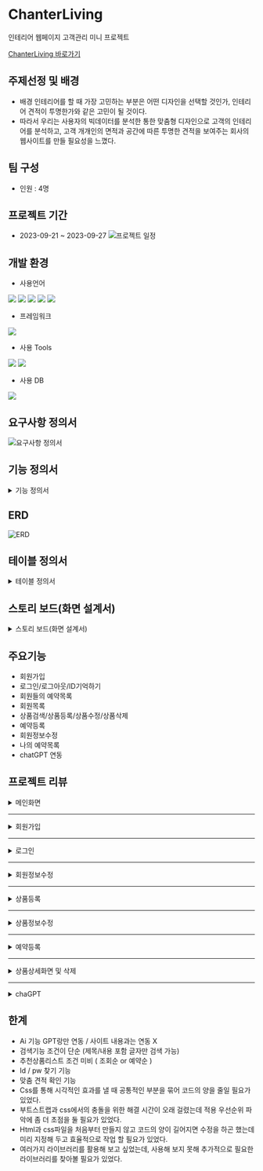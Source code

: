 # ChanterLiving
인테리어 웹페이지 고객관리 미니 프로젝트

[ChanterLiving 바로가기](http://joeun27082.cafe24.com/)

## 주제선정 및 배경
* 배경 인테리어를 할 때 가장 고민하는 부분은 어떤 디자인을 선택할 것인가, 인테리어 견적이 투명한가와 같은 고민이 될 것이다.
* 따라서 우리는 사용자의 빅데이터를 분석한 통한 맞춤형 디자인으로 고객의 인테리어를 분석하고, 고객 개개인의 면적과 공간에 따른 투명한 견적을 보여주는 회사의 웹사이트를 만들 필요성을 느꼈다.

## 팀 구성
* 인원 : 4명

## 프로젝트 기간
* 2023-09-21 ~ 2023-09-27
![프로젝트 일정](https://github.com/ybm1968/ChanterLiving/assets/132187402/1083f6e8-99bd-4292-982b-b203e6c8709a)

## 개발 환경
* 사용언어
  
<img src="https://img.shields.io/badge/HTML5-E34F26?style=flat&logo=HTML5&logoColor=white"/> <img src="https://img.shields.io/badge/JavaScript-F7DF1E?style=flat&logo=JavaScript&logoColor=white"/> <img src="https://img.shields.io/badge/CSS3-1572B6?style=flat&logo=CSS3&logoColor=white"/> <img src="https://img.shields.io/badge/Java-007396?style=flat&logo=Java&logoColor=white"/> <img src="https://img.shields.io/badge/MySQL-4479A1?style=flat&logo=MySQL&logoColor=white"/>

* 프레임워크
<img src="https://img.shields.io/badge/Bootstrap-7952B3?style=flat&logo=Bootstrap&logoColor=white"/>

* 사용 Tools
  
<img src="https://img.shields.io/badge/Eclipse-2C2255?style=flat&logo=Eclipse&logoColor=white"/> <img src="https://img.shields.io/badge/MySQL-4479A1?style=flat&logo=MySQL&logoColor=white"/>

* 사용 DB
<img src="https://img.shields.io/badge/MySQL-4479A1?style=flat&logo=MySQL&logoColor=white"/>

## 요구사항 정의서
![요구사항 정의서](https://github.com/ybm1968/ChanterLiving/assets/132187402/461f45e9-6ddc-43dd-b061-ea82d5b3b0da)

## 기능 정의서
<details>
<summary>기능 정의서</summary>
 
![기능정의서1](https://github.com/ybm1968/ChanterLiving/assets/132187402/1549570d-8079-4e98-b72a-1e99c6519737)
![기능정의서2](https://github.com/ybm1968/ChanterLiving/assets/132187402/16b81096-a225-4f60-8db3-dddc96f3f6dd)
![기능정의서3](https://github.com/ybm1968/ChanterLiving/assets/132187402/9a33d5a4-d7ad-46d1-86da-6f1a5a866870)
![기능정의서4](https://github.com/ybm1968/ChanterLiving/assets/132187402/57c2243a-4fd0-48eb-9ed2-1d1668976083)
</details>

## ERD
![ERD](https://github.com/ybm1968/ChanterLiving/assets/132187402/2e1bddde-5c9f-4d61-8a93-f94f179e4d66)

## 테이블 정의서
<details>
<summary>테이블 정의서</summary>
  
 ![테이블 정의서1](https://github.com/ybm1968/ChanterLiving/assets/132187402/d64efbfa-e2e5-4c54-b06a-39d3c09a4897)
![테이블 정의서2](https://github.com/ybm1968/ChanterLiving/assets/132187402/ac51efcc-df00-427c-8147-2156757c802f)
![테이블 정의서3](https://github.com/ybm1968/ChanterLiving/assets/132187402/0c5fbfb6-88c7-4beb-a9d9-1d4fb9cf8af5)

</details>

## 스토리 보드(화면 설계서)
<details>
<summary>스토리 보드(화면 설계서)</summary>

![KakaoTalk_20230927_101315526](https://github.com/ybm1968/ChanterLiving/assets/132187402/def08d0e-efb1-44cc-9982-d8bdef293ac8)
![KakaoTalk_20230927_101315526_01](https://github.com/ybm1968/ChanterLiving/assets/132187402/7b7e3556-c150-4e14-89df-40cd47bca4d5)
![KakaoTalk_20230927_101315526_02](https://github.com/ybm1968/ChanterLiving/assets/132187402/27ed91d1-a9ce-4a29-8805-43df4c5af4a9)
![KakaoTalk_20230927_101315526_03](https://github.com/ybm1968/ChanterLiving/assets/132187402/c49f412d-95b4-48ef-ba53-59f96e6b89f7)
![KakaoTalk_20230927_101315526_04](https://github.com/ybm1968/ChanterLiving/assets/132187402/9e67ab3a-32c2-44a8-b0c4-92ebb61cce38)
![KakaoTalk_20230927_101315526_05](https://github.com/ybm1968/ChanterLiving/assets/132187402/cc1e75fb-05af-408f-bfb3-951a7af1a694)
![KakaoTalk_20230927_101315526_06](https://github.com/ybm1968/ChanterLiving/assets/132187402/00b0fa01-f593-4607-855e-889461224bea)
![KakaoTalk_20230927_101315526_07](https://github.com/ybm1968/ChanterLiving/assets/132187402/8cf8848f-af06-454d-881a-c281491e8273)
</details>

## 주요기능
* 회원가입
* 로그인/로그아웃/ID기억하기
* 회원들의 예약목록
* 회원목록
* 상품검색/상품등록/상품수정/상품삭제
* 예약등록
* 회원정보수정
* 나의 예약목록
* chatGPT 연동

## 프로젝트 리뷰
<details>
<summary>메인화면</summary>

![메인화면1](https://github.com/ybm1968/ChanterLiving/assets/132187402/99bb5911-38d6-4720-86d6-6639ba5928e1)
![메인화면2](https://github.com/ybm1968/ChanterLiving/assets/132187402/3836d045-8d8f-480e-9a4c-2348e7709dad)
![메인화면3](https://github.com/ybm1968/ChanterLiving/assets/132187402/7ff5a95c-c94a-487e-b30c-32d1673b7aa1)
![메인화면4](https://github.com/ybm1968/ChanterLiving/assets/132187402/688a2678-6c49-4ba1-ac84-40132ff529f3)
</details>

---

<details>
<summary>회원가입</summary>
 
![회원가입1](https://github.com/ybm1968/ChanterLiving/assets/132187402/78132687-0d98-4b04-bcf8-a6d26444d11c)
</details>

---

<details>
<summary>로그인</summary>
 
![로그인1](https://github.com/ybm1968/ChanterLiving/assets/132187402/4b5058f2-eaa4-4ce1-bb93-bfdb6167ec39)
</details>

---

<details>
<summary>회원정보수정</summary>
 
![회원정보수정](https://github.com/ybm1968/ChanterLiving/assets/132187402/690e12e9-7463-4a4c-bc8f-fcf0827133ce)
![회원정보수정완료](https://github.com/ybm1968/ChanterLiving/assets/132187402/5111e05f-ab4f-4dca-8dd7-dfc0ee0d2ccf)
</details>

---

<details>
<summary>상품등록</summary>
 
![상품등록1](https://github.com/ybm1968/ChanterLiving/assets/132187402/2f665eaa-3a98-4fc5-81cc-0d0144d407aa)
</details>

---

<details>
<summary>상품정보수정</summary>
 
![상품정보수정1](https://github.com/ybm1968/ChanterLiving/assets/132187402/246a15d6-f669-4552-99af-ca451296bf44)
</details>

---

<details>
<summary>예약등록</summary>
  
![예약페이지1](https://github.com/ybm1968/ChanterLiving/assets/132187402/36c85f3c-d4a3-48d8-a01c-15b3b2d67329)
![예약완료](https://github.com/ybm1968/ChanterLiving/assets/132187402/52f39cac-2af7-4644-830f-27cd0e70223f)
![내예약확인](https://github.com/ybm1968/ChanterLiving/assets/132187402/061cf298-b1e5-46f8-8729-58dfd53635b1)
</details>

---

<details>
<summary>상품상세화면 및 삭제</summary>
 
![상품상세화면및삭제](https://github.com/ybm1968/ChanterLiving/assets/132187402/7c67936e-1814-459c-9036-f3810503bd1c)
</details>

---

<details>
<summary>chaGPT</summary>
 
![ai1](https://github.com/ybm1968/ChanterLiving/assets/132187402/f23dbc77-ea62-48fa-ac32-866a12a3f846)
</details>

## 한계
* Ai 기능 GPT랑만 연동 / 사이트 내용과는 연동 X 
* 검색기능 조건이 단순 (제목/내용 포함 글자만 검색 가능)
* 추천상품리스트 조건 미비 ( 조회순 or 예약순 )
* Id / pw 찾기 기능
* 맞춤 견적 확인 기능
* Css를 통해 시각적인 효과를 낼 때 공통적인 부분을 묶어 코드의 양을 줄일 필요가 있었다.
* 부트스트랩과 css에서의 충돌을 위한 해결 시간이 오래 걸렸는데 적용 우선순위 파악에 좀 더 초점을 둘 필요가 있었다.
* Html과 css파일을 처음부터 만들지 않고 코드의 양이 길어지면 수정을 하곤 했는데 미리 지정해 두고 효율적으로 작업 할 필요가 있었다.
* 여러가지 라이브러리를 활용해 보고 싶었는데, 사용해 보지 못해 추가적으로 필요한 라이브러리를 찾아볼 필요가 있었다.




